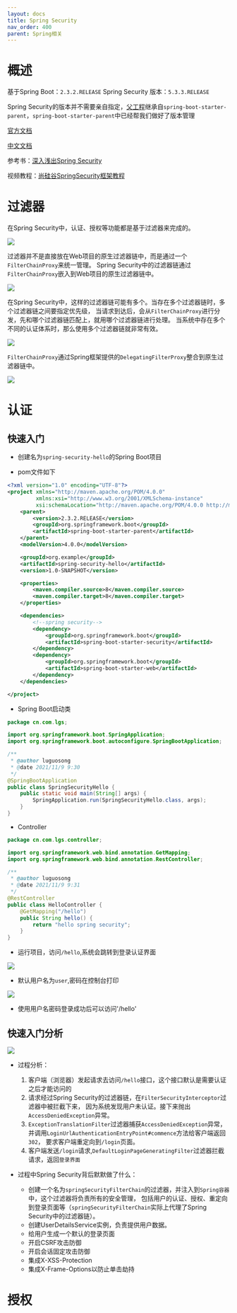 ```yaml
---
layout: docs
title: Spring Security
nav_order: 400
parent: Spring相关
---
```

# 概述

基于Spring Boot：`2.3.2.RELEASE`
Spring Security 版本：`5.3.3.RELEASE`

Spring Security的版本并不需要亲自指定，[父工程](#父工程)继承自`spring-boot-starter-parent`，`spring-boot-starter-parent`中已经帮我们做好了版本管理

[官方文档](https://docs.spring.io/spring-security/site/docs/5.3.3.RELEASE/reference/html5/)

[中文文档](http://docs.jcohy.com/docs/spring-security/5.3.0.RELEASE/html5/zh-cn)

参考书：[深入浅出Spring Security](https://book.douban.com/subject/35383505/)

视频教程：[尚硅谷SpringSecurity框架教程](https://www.bilibili.com/video/BV15a411A7kP?from=search&seid=17934619456497753665&spm_id_from=333.337.0.0)

# 过滤器

在Spring Security中，认证、授权等功能都是基于过滤器来完成的。

![](https://cdn.jsdelivr.net/gh/guosonglu/images@master/blog-img/202111081800610.png)

过滤器并不是直接放在Web项目的原生过滤器链中，而是通过一个`FilterChainProxy`来统一管理。
Spring Security中的过滤器链通过`FilterChainProxy`嵌入到Web项目的原生过滤器链中。

![](https://cdn.jsdelivr.net/gh/guosonglu/images@master/blog-img/202111081801770.png)

在Spring Security中，这样的过滤器链可能有多个。当存在多个过滤器链时，多个过滤器链之间要指定优先级，
当请求到达后，会从`FilterChainProxy`进行分发，先和哪个过滤器链匹配上，就用哪个过滤器链进行处理。
当系统中存在多个不同的认证体系时，那么使用多个过滤器链就非常有效。

![](https://cdn.jsdelivr.net/gh/guosonglu/images@master/blog-img/202111081805124.png)

`FilterChainProxy`通过Spring框架提供的`DelegatingFilterProxy`整合到原生过滤器链中。

![](https://cdn.jsdelivr.net/gh/guosonglu/images@master/blog-img/202111081806459.png)

# 认证

## 快速入门

- 创建名为`spring-security-hello`的Spring Boot项目

- pom文件如下

```xml
<?xml version="1.0" encoding="UTF-8"?>
<project xmlns="http://maven.apache.org/POM/4.0.0"
         xmlns:xsi="http://www.w3.org/2001/XMLSchema-instance"
         xsi:schemaLocation="http://maven.apache.org/POM/4.0.0 http://maven.apache.org/xsd/maven-4.0.0.xsd">
    <parent>
        <version>2.3.2.RELEASE</version>
        <groupId>org.springframework.boot</groupId>
        <artifactId>spring-boot-starter-parent</artifactId>
    </parent>
    <modelVersion>4.0.0</modelVersion>

    <groupId>org.example</groupId>
    <artifactId>spring-security-hello</artifactId>
    <version>1.0-SNAPSHOT</version>

    <properties>
        <maven.compiler.source>8</maven.compiler.source>
        <maven.compiler.target>8</maven.compiler.target>
    </properties>

    <dependencies>
        <!--spring security-->
        <dependency>
            <groupId>org.springframework.boot</groupId>
            <artifactId>spring-boot-starter-security</artifactId>
        </dependency>
        <dependency>
            <groupId>org.springframework.boot</groupId>
            <artifactId>spring-boot-starter-web</artifactId>
        </dependency>
    </dependencies>

</project>
```

- Spring Boot启动类

```java
package cn.com.lgs;

import org.springframework.boot.SpringApplication;
import org.springframework.boot.autoconfigure.SpringBootApplication;

/**
 * @author luguosong
 * @date 2021/11/9 9:30
 */
@SpringBootApplication
public class SpringSecurityHello {
    public static void main(String[] args) {
        SpringApplication.run(SpringSecurityHello.class, args);
    }
}
```

- Controller

```java
package cn.com.lgs.controller;

import org.springframework.web.bind.annotation.GetMapping;
import org.springframework.web.bind.annotation.RestController;

/**
 * @author luguosong
 * @date 2021/11/9 9:31
 */
@RestController
public class HelloController {
    @GetMapping("/hello")
    public String hello() {
        return "hello spring security";
    }
}
```

- 运行项目，访问`/hello`,系统会跳转到登录认证界面

![](https://cdn.jsdelivr.net/gh/guosonglu/images@master/blog-img/202111090936106.png)

- 默认用户名为`user`,密码在控制台打印

![](https://cdn.jsdelivr.net/gh/guosonglu/images@master/blog-img/202111090942678.png)

- 使用用户名密码登录成功后可以访问'/hello'

## 快速入门分析

![](https://cdn.jsdelivr.net/gh/guosonglu/images@master/blog-img/202111090944966.png)

- 过程分析：
  1. 客户端（浏览器）发起请求去访问`/hello`接口，这个接口默认是需要认证之后才能访问的
  2. 请求经过Spring Security的过滤器链，在`FilterSecurityInterceptor`过滤器中被拦截下来，
  因为系统发现用户未认证。接下来抛出`AccessDeniedException`异常。
  3. `ExceptionTranslationFilter`过滤器捕获`AccessDeniedException`异常，
  并调用`LoginUrlAuthenticationEntryPoint#commence`方法给客户端返回`302`，
  要求客户端重定向到`/login`页面。
  4. 客户端发送`/login`请求,`DefaultLoginPageGeneratingFilter`过滤器拦截请求，返回`登录界面`


- 过程中Spring Security背后默默做了什么：
  - 创建一个名为`springSecurityFilterChain`的过滤器，并注入到`Spring容器`中，这个过滤器将负责所有的安全管理，
  包括用户的认证、授权、重定向到登录页面等（`springSecurityFilterChain`实际上代理了Spring Security中的过滤器链）。
  - 创建UserDetailsService实例，负责提供用户数据。
  - 给用户生成一个默认的登录页面
  - 开启CSRF攻击防御
  - 开启会话固定攻击防御
  - 集成X-XSS-Protection
  - 集成X-Frame-Options以防止单击劫持

# 授权
